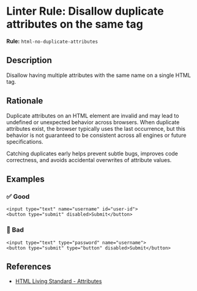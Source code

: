 # Linter Rule: Disallow duplicate attributes on the same tag

**Rule:** `html-no-duplicate-attributes`

## Description

Disallow having multiple attributes with the same name on a single HTML tag.

## Rationale

Duplicate attributes on an HTML element are invalid and may lead to undefined or unexpected behavior across browsers. When duplicate attributes exist, the browser typically uses the last occurrence, but this behavior is not guaranteed to be consistent across all engines or future specifications.

Catching duplicates early helps prevent subtle bugs, improves code correctness, and avoids accidental overwrites of attribute values.

## Examples

### ✅ Good

```erb
<input type="text" name="username" id="user-id">
<button type="submit" disabled>Submit</button>
```

### 🚫 Bad

```erb
<input type="text" type="password" name="username">
<button type="submit" type="button" disabled>Submit</button>
```

## References

* [HTML Living Standard - Attributes](https://html.spec.whatwg.org/multipage/syntax.html#attributes-2)
